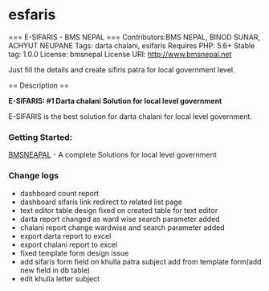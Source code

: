 # esfaris

=== E-SIFARIS - BMS NEPAL ===
Contributors:BMS NEPAL, BINOD SUNAR, ACHYUT NEUPANE
Tags: darta chalani, esifaris
Requires PHP: 5.6+
Stable tag: 1.0.0
License: bmsnepal
License URI: http://www.bmsnepal.net

Just fill the details and create sifiris patra for local government level.

== Description ==

**E-SIFARIS: #1 Darta chalani Solution for local level government**

E-SIFARIS is the best solution for darta chalani for local level government.

### Getting Started:

[BMSNEAPAL](https://www.bmsnepal.net/) - A complete Solutions for local level government

### Change logs

- dashboard count report
- dashboard sifaris link redirect to related list page
- text editor table design fixed on created table for text editor
- darta report changed as ward wise search parameter added
- chalani report change wardwise and search parameter added
- export darta report to excel
- export chalani report to excel
- fixed template form design issue
- add sifaris form field on khulla patra subject add from template form(add new field in db table)
- edit khulla letter subject
